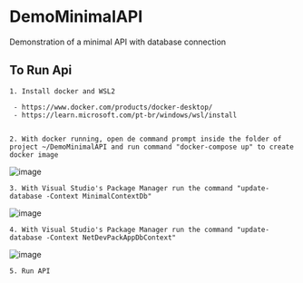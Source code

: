 # DemoMinimalAPI
 Demonstration of a minimal API with database connection
 
## To Run Api

    1. Install docker and WSL2
 
	 - https://www.docker.com/products/docker-desktop/
	 - https://learn.microsoft.com/pt-br/windows/wsl/install

 
    2. With docker running, open de command prompt inside the folder of project ~/DemoMinimalAPI and run command "docker-compose up" to create docker image
	
![image](https://user-images.githubusercontent.com/117870158/212793919-0341e1e6-9036-44dc-badd-40cbb218a425.png)

 
    3. With Visual Studio's Package Manager run the command "update-database -Context MinimalContextDb"    
	
![image](https://user-images.githubusercontent.com/117870158/212794037-68f55979-46d7-49e1-a402-997c0ad22620.png)


	4. With Visual Studio's Package Manager run the command "update-database -Context NetDevPackAppDbContext"
	
![image](https://user-images.githubusercontent.com/117870158/212794127-b7acbba1-61e3-4392-8977-e0e53ea847ba.png)


	5. Run API
